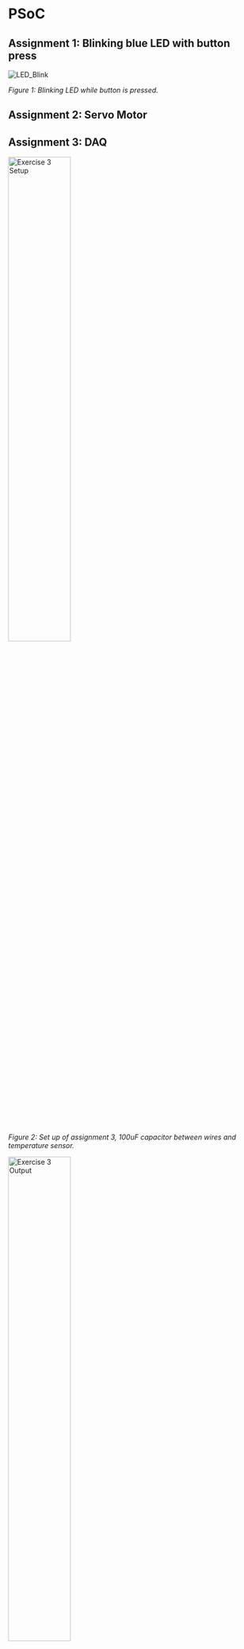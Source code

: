 # PSoC

## Assignment 1: Blinking blue LED with button press
![LED_Blink](https://github.com/Gemmus/PSoC/assets/112064697/c01416cb-8322-41eb-a3f2-6a057c6361b2)
<p><em>Figure 1: Blinking LED while button is pressed.</em></p>


## Assignment 2: Servo Motor 

## Assignment 3: DAQ

<img src="https://github.com/Gemmus/PSoC/assets/112064697/1fca26a5-aac6-45a1-b34b-775cc67214f6" alt="Exercise 3 Setup" width="50%">
<p><em>Figure 2: Set up of assignment 3, 100uF capacitor between wires and temperature sensor.</em></p>

<img src="https://github.com/Gemmus/PSoC/assets/112064697/42c2b23d-cef5-462f-a093-2dc2f9df329f" alt="Exercise 3 Output" width="50%">
<p><em>Figure 3: Example output of assignment 3.</em></p>

## Assignment 4: SPI & I2C

<img src="https://github.com/Gemmus/PSoC/assets/112064697/bcd570c1-13d7-4c02-830f-6d985f477ac0" alt="Exercise 3 Output">
<p><em>Figure 4: Set up of assignment 4.</em></p>


<img src="https://github.com/Gemmus/PSoC/assets/112064697/0712d5e9-9e4c-4278-8a52-3e9142ccf05f" alt="Exercise 3 Output" width="50%">
<p><em>Figure 5: Example output of assignment 4.</em></p>

## Assignment 5: OneWire

## Project: 
